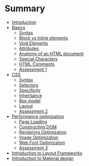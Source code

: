 # Summary

* [Introduction](README.md)
* [Basics](01_basics/_basics.md)
   * [Syntax](01_basics/01_syntax.md)
   * [Block vs Inline elements](01_basics/02_block_vs_inline_elements.md)
   * [Void Elements](01_basics/03_void_elements.md)
   * [Attributes](01_basics/04_attributes.md)
   * [Anatomy of an HTML document](01_basics/05_anatomy_of_an_html_document.md)
   * [Special Characters](01_basics/06_special_characters.md)
   * [HTML Comments](01_basics/07_html_comments.md)
   * [Assessment 1](01_basics/assessment_1.md)
* [CSS](02_css/_css.md)
  * [Syntax](02_css/01_syntax.md)
  * [Selectors](02_css/02_selectors.md)
  * [Specificity](02_css/03_specificity.md)
  * [Inheritance](02_css/04_inheritance.md)
  * [Box model](02_css/05_box_model.md)
  * [Layout](02_css/06_layout.md)
  * [Assessment 2](02_css/assessment_2.md)
* [Performance optimization](02_performance/_performance.md)
  * [Page Loading](03_performance/01_page_loading.md)
  * [Constructing DOM]()
  * [Rendering Optimization]()
  * [Image Optimization](03_performance/04_image_optimization.md)
  * [Web Font Optimization]()
  * [Assessment 3]()
* [Introduction to Layout Frameworks](04_frameworks/_frameworks.md)
* [Introduction to Material design](05_material/_material.md)

